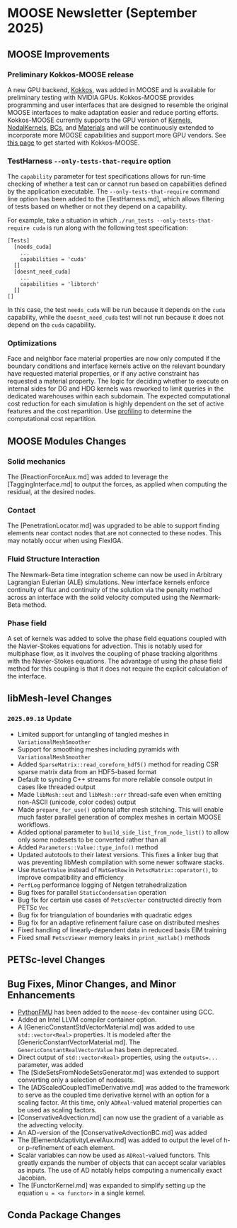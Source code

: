 # MOOSE Newsletter (September 2025)

## MOOSE Improvements

### Preliminary Kokkos-MOOSE release

A new GPU backend, [Kokkos](https://kokkos.org/), was added in MOOSE and is available for preliminary
testing with NVIDIA GPUs. Kokkos-MOOSE provides programming and user interfaces that are designed to
resemble the original MOOSE interfaces to make adaptation easier and reduce porting efforts. Kokkos-MOOSE
currently supports the GPU version of [Kernels](syntax/KokkosKernels/index.md), [NodalKernels](syntax/KokkosNodalKernels/index.md),
[BCs](syntax/KokkosBCs/index.md), and [Materials](syntax/KokkosMaterials/index.md) and will be continuously
extended to incorporate more MOOSE capabilities and support more GPU vendors. See [this page](getting_started/installation/install_kokkos.md)
to get started with Kokkos-MOOSE.

### TestHarness `--only-tests-that-require` option

The `capability` parameter for test specifications allows for run-time checking of whether a test can
or cannot run based on capabilities defined by the application executable. The `--only-tests-that-require`
command line option has been added to the [TestHarness.md], which allows filtering of tests based on
whether or not they depend on a capability.

For example, take a situation in which `./run_tests --only-tests-that-require cuda` is run along with
the following test specification:

```
[Tests]
  [needs_cuda]
    ...
    capabilities = 'cuda'
  []
  [doesnt_need_cuda]
    ...
    capabilities = 'libtorch'
  []
[]
```

In this case, the test `needs_cuda` will be run because it depends on the `cuda` capability, while
the `doesnt_need_cuda` test will not run because it does not depend on the `cuda` capability.

### Optimizations

Face and neighbor face material properties are now only computed if the boundary conditions and interface kernels active on the
relevant boundary have requested material properties, or if any active constraint has requested a material property. The logic for deciding
whether to execute on internal sides for DG and HDG kernels was reworked to limit queries in the dedicated
warehouses within each subdomain. The expected computational cost reduction for each simulation is
highly dependent on the set of active features and the cost repartition. Use [profiling](profiling.md)
to determine the computational cost repartition.

## MOOSE Modules Changes

### Solid mechanics

The [ReactionForceAux.md] was added to leverage the [TaggingInterface.md] to output the forces, as
applied when computing the residual, at the desired nodes.

### Contact

The [PenetrationLocator.md] was upgraded to be able to support finding elements near contact nodes
that are not connected to these nodes. This may notably occur when using FlexIGA.

### Fluid Structure Interaction

The Newmark-Beta time integration scheme can now be used in Arbitrary Lagrangian Eulerian (ALE)
simulations. New interface kernels enforce continuity of flux and continuity of the solution via the
penalty method across an interface with the solid velocity computed using the Newmark-Beta method.

### Phase field

A set of kernels was added to solve the phase field equations coupled with the Navier-Stokes equations
for advection. This is notably used for multiphase flow, as it involves the coupling of phase tracking
algorithms with the Navier-Stokes equations. The advantage of using the phase field method for this
coupling is that it does not require the explicit calculation of the interface.

## libMesh-level Changes

### `2025.09.18` Update

- Limited support for untangling of tangled meshes in `VariationalMeshSmoother`
- Support for smoothing meshes including pyramids with `VariationalMeshSmoother`
- Added `SparseMatrix::read_coreform_hdf5()` method for reading CSR sparse matrix data from an HDF5-based
  format
- Default to syncing C++ streams for more reliable console output in cases like threaded output
- Made `libMesh::out` and `libMesh::err` thread-safe even when emitting non-ASCII (unicode, color
  codes) output
- Made `prepare_for_use()` optional after mesh stitching.  This will enable much faster parallel
  generation of complex meshes in certain MOOSE workflows.
- Added optional parameter to `build_side_list_from_node_list()` to allow only some nodesets to be
  converted rather than all
- Added `Parameters::Value::type_info()` method
- Updated autotools to their latest versions.  This fixes a linker bug that was preventing libMesh
  compilation with some newer software stacks.
- Use `MatGetValue` instead of `MatGetRow` in `PetscMatrix::operator()`, to improve compatibility and
  efficiency
- `PerfLog` performance logging of Netgen tetrahedralization
- Bug fixes for parallel `StaticCondensation` operation
- Bug fix for certain use cases of `PetscVector` constructed directly from PETSc `Vec`
- Bug fix for triangulation of boundaries with quadratic edges
- Bug fix for an adaptive refinement failure case on distributed meshes
- Fixed handling of linearly-dependent data in reduced basis EIM training
- Fixed small `PetscViewer` memory leaks in `print_matlab()` methods

## PETSc-level Changes

## Bug Fixes, Minor Changes, and Minor Enhancements

- [PythonFMU](https://github.com/NTNU-IHB/PythonFMU) has been added to the `moose-dev` container using
  GCC.
- Added an Intel LLVM compiler container option.
- A [GenericConstantStdVectorMaterial.md] was added to use `std::vector<Real>` properties.
  It is modeled after the [GenericConstantVectorMaterial.md]. The `GenericConstantRealVectorValue` has been deprecated.
- Direct output of `std::vector<Real>` properties, using the `outputs=...` parameter, was added
- The [SideSetsFromNodeSetsGenerator.md] was extended to support converting only a selection of nodesets.
- The [ADScaledCoupledTimeDerivative.md] was added to the framework to serve as the coupled time
  derivative kernel with an option for a scaling factor. At this time, only `ADReal`-valued material
  properties can be used as scaling factors.
- [ConservativeAdvection.md] can now use the gradient of a variable as the advecting velocity.
- An AD-version of the [ConservativeAdvectionBC.md] was added
- The [ElementAdaptivityLevelAux.md] was added to output the level of h- or p-refinement of each element.
- Scalar variables can now be used as `ADReal`-valued functors. This greatly expands the number of
  objects that can accept scalar variables as inputs. The use of AD notably helps computing a numerically
  exact Jacobian.
- The [FunctorKernel.md] was expanded to simplify setting up the equation `u = <a functor>` in a single
  kernel.

## Conda Package Changes
